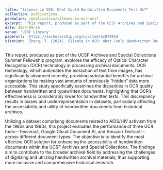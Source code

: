 ```yaml
---
title: "Silence in OCR: What Could Handwritten Documents Tell Us?"
collection: publications
permalink: /publication/silence-in-ocr-ucsf
excerpt: 'This report, produced as part of the UCSF Archives and Special Collections Summer Fellowship program, explores the efficacy of Optical Character Recognition (OCR) technology in processing archival documents.'
date: 2024-08-16
venue: 'UCSF Library'
paperurl: 'https://escholarship.org/uc/item/6z8709hd'
citation: 'Zhang, T. (2024). Silence in OCR: What Could Handwritten Documents Tell Us? UCSF: Library. Retrieved from https://escholarship.org/uc/item/6z8709hd'
---
```


This report, produced as part of the UCSF Archives and Special Collections Summer Fellowship program, explores the efficacy of Optical Character Recognition (OCR) technology in processing archival documents. OCR technology, which automates the extraction of text from images, has significantly advanced recently, providing substantial benefits for archival organizations by making vast amounts of previously “hidden” data more accessible. This study specifically examines the disparities in OCR quality between handwritten and typewritten documents, highlighting that OCR’s effectiveness is considerably lower for handwritten texts. This discrepancy results in biases and underrepresentation in datasets, particularly affecting the accessibility and utility of handwritten documents from historical archives.

Utilizing a dataset comprising documents related to AIDS/HIV activism from the 1980s and 1990s, this project evaluates the performance of three OCR tools—Tesseract, Google Cloud Document AI, and Amazon Textract—across different document types. The objective is to identify the most effective OCR solution for enhancing the accessibility of handwritten documents within the UCSF Archives and Special Collections. The findings aim to contribute to the broader archival field by addressing the challenges of digitizing and utilizing handwritten archival materials, thus supporting more inclusive and comprehensive historical research.
